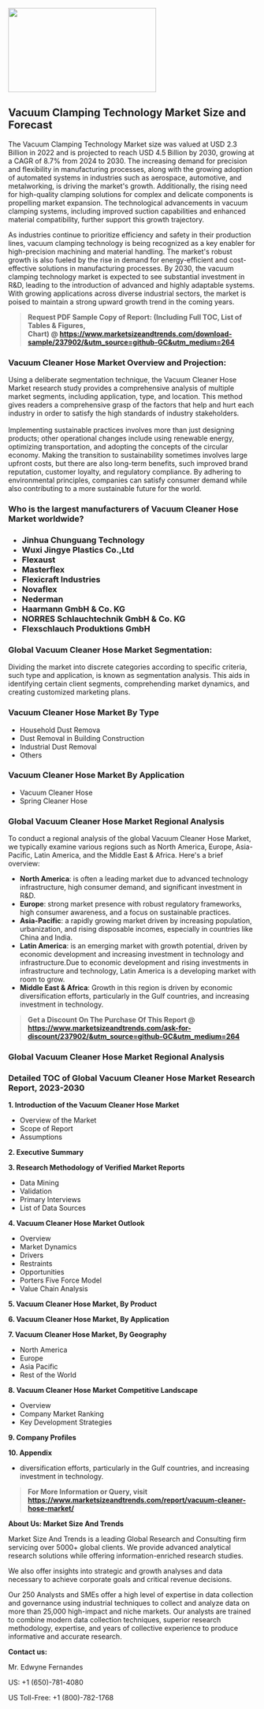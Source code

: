 <p><img class="alignnone size-medium wp-image-20088" src="https://ffe5etoiles.com/wp-content/uploads/2024/12/MST1-300x171.png" alt="" width="300" height="171" /></p><h2>Vacuum Clamping Technology Market Size and Forecast</h2><p>The Vacuum Clamping Technology Market size was valued at USD 2.3 Billion in 2022 and is projected to reach USD 4.5 Billion by 2030, growing at a CAGR of 8.7% from 2024 to 2030. The increasing demand for precision and flexibility in manufacturing processes, along with the growing adoption of automated systems in industries such as aerospace, automotive, and metalworking, is driving the market's growth. Additionally, the rising need for high-quality clamping solutions for complex and delicate components is propelling market expansion. The technological advancements in vacuum clamping systems, including improved suction capabilities and enhanced material compatibility, further support this growth trajectory.</p><p>As industries continue to prioritize efficiency and safety in their production lines, vacuum clamping technology is being recognized as a key enabler for high-precision machining and material handling. The market's robust growth is also fueled by the rise in demand for energy-efficient and cost-effective solutions in manufacturing processes. By 2030, the vacuum clamping technology market is expected to see substantial investment in R&D, leading to the introduction of advanced and highly adaptable systems. With growing applications across diverse industrial sectors, the market is poised to maintain a strong upward growth trend in the coming years.</p></p><blockquote id="" class=""><strong>Request PDF Sample Copy of Report: (Including Full TOC, List of Tables &amp; Figures, Chart)&nbsp;@&nbsp;<strong><a href="https://www.marketsizeandtrends.com/download-sample/237902/&utm_source=github-GC&utm_medium=264" target="_blank">https://www.marketsizeandtrends.com/download-sample/237902/&utm_source=github-GC&utm_medium=264</a></strong></strong></blockquote><h3 id="" class="">Vacuum Cleaner Hose Market&nbsp;Overview and Projection:</h3><p id="" class="">Using a deliberate segmentation technique, the Vacuum Cleaner Hose Market research study provides a comprehensive analysis of multiple market segments, including application, type, and location. This method gives readers a comprehensive grasp of the factors that help and hurt each industry in order to satisfy the high standards of industry stakeholders. <br /> <br />Implementing sustainable practices involves more than just designing products; other operational changes include using renewable energy, optimizing transportation, and adopting the concepts of the circular economy. Making the transition to sustainability sometimes involves large upfront costs, but there are also long-term benefits, such improved brand reputation, customer loyalty, and regulatory compliance. By adhering to environmental principles, companies can satisfy consumer demand while also contributing to a more sustainable future for the world.</p><h3 id="" class="">Who is the largest manufacturers of&nbsp;Vacuum Cleaner Hose Market worldwide?</h3><h3 class=""><p><ul><li>Jinhua Chunguang Technology </li><li> Wuxi Jingye Plastics Co.,Ltd </li><li> Flexaust </li><li> Masterflex </li><li> Flexicraft Industries </li><li> Novaflex </li><li> Nederman </li><li> Haarmann GmbH & Co. KG </li><li> NORRES Schlauchtechnik GmbH & Co. KG </li><li> Flexschlauch Produktions GmbH</li></ul></p></h3><h3 id="" class="">Global&nbsp;Vacuum Cleaner Hose Market Segmentation:</h3><p id="" class="">Dividing the market into discrete categories according to specific criteria, such type and application, is known as segmentation analysis. This aids in identifying certain client segments, comprehending market dynamics, and creating customized marketing plans.</p><h3 id="" class="">Vacuum Cleaner Hose Market&nbsp;By Type</h3><p><p><ul><li>Household Dust Remova</li><li> Dust Removal in Building Construction</li><li> Industrial Dust Removal</li><li> Others</p></li></ul></p></p><h3 id="" class="">Vacuum Cleaner Hose Market&nbsp;By Application</h3><p class=""><p><ul><li>Vacuum Cleaner Hose</li><li> Spring Cleaner Hose</li></ul></p></p><h3 id="" class="">Global Vacuum Cleaner Hose Market Regional Analysis</h3><p id="" class="">To conduct a regional analysis of the global Vacuum Cleaner Hose Market, we typically examine various regions such as North America, Europe, Asia-Pacific, Latin America, and the Middle East &amp; Africa. Here's a brief overview:</p><ul><li><strong>North America</strong>: is often a leading market due to advanced technology infrastructure, high consumer demand, and significant investment in R&amp;D.</li><li><strong>Europe</strong>: strong market presence with robust regulatory frameworks, high consumer awareness, and a focus on sustainable practices.</li><li><strong>Asia-Pacific</strong>: a rapidly growing market driven by increasing population, urbanization, and rising disposable incomes, especially in countries like China and India.</li><li><strong>Latin America</strong>: is an emerging market with growth potential, driven by economic development and increasing investment in technology and infrastructure.Due to economic development and rising investments in infrastructure and technology, Latin America is a developing market with room to grow.</li><li><strong>Middle East &amp; Africa</strong>: Growth in this region is driven by economic diversification efforts, particularly in the Gulf countries, and increasing investment in technology.</li></ul><blockquote id="" class=""><strong>Get a Discount On The Purchase Of This Report @ <strong><a href="https://www.marketsizeandtrends.com/ask-for-discount/237902/&utm_source=github-GC&utm_medium=264" target="_blank">https://www.marketsizeandtrends.com/ask-for-discount/237902/&utm_source=github-GC&utm_medium=264</a></strong></strong></blockquote><h3 id="" class="">Global Vacuum Cleaner Hose Market Regional Analysis</h3><h3 id="" class="">Detailed TOC of Global Vacuum Cleaner Hose Market Research Report, 2023-2030</h3><p id="" class=""><strong>1. Introduction of the Vacuum Cleaner Hose Market</strong></p><ul><li>Overview of the Market</li><li>Scope of Report</li><li>Assumptions</li></ul><p id="" class=""><strong>2. Executive Summary</strong></p><p id="" class=""><strong>3. Research Methodology of Verified Market Reports</strong></p><ul><li>Data Mining</li><li>Validation</li><li>Primary Interviews</li><li>List of Data Sources</li></ul><p id="" class=""><strong>4. Vacuum Cleaner Hose Market Outlook</strong></p><ul><li>Overview</li><li>Market Dynamics</li><li>Drivers</li><li>Restraints</li><li>Opportunities</li><li>Porters Five Force Model</li><li>Value Chain Analysis</li></ul><p id="" class=""><strong>5. Vacuum Cleaner Hose Market, By Product</strong></p><p id="" class=""><strong>6. Vacuum Cleaner Hose Market, By Application</strong></p><p id="" class=""><strong>7. Vacuum Cleaner Hose Market, By Geography</strong></p><ul><li>North America</li><li>Europe</li><li>Asia Pacific</li><li>Rest of the World</li></ul><p id="" class=""><strong>8. Vacuum Cleaner Hose Market Competitive Landscape</strong></p><ul><li>Overview</li><li>Company Market Ranking</li><li>Key Development Strategies</li></ul><p id="" class=""><strong>9. Company Profiles</strong></p><p id="" class=""><strong>10. Appendix</strong></p><ul><li>diversification efforts, particularly in the Gulf countries, and increasing investment in technology.</li></ul><blockquote id="" class=""><strong>For More Information or Query, visit <strong><strong><a href="https://www.marketsizeandtrends.com/report/vacuum-cleaner-hose-market/" target="_blank">https://www.marketsizeandtrends.com/report/vacuum-cleaner-hose-market/</a></strong></strong></strong></blockquote><p id="" class=""><strong>About Us: Market Size And Trends</strong></p><p id="" class="">Market Size And Trends is a leading Global Research and Consulting firm servicing over 5000+ global clients. We provide advanced analytical research solutions while offering information-enriched research studies.</p><p id="" class="">We also offer insights into strategic and growth analyses and data necessary to achieve corporate goals and critical revenue decisions.</p><p id="" class="">Our 250 Analysts and SMEs offer a high level of expertise in data collection and governance using industrial techniques to collect and analyze data on more than 25,000 high-impact and niche markets. Our analysts are trained to combine modern data collection techniques, superior research methodology, expertise, and years of collective experience to produce informative and accurate research.</p><p id="" class=""><strong>Contact us:</strong></p><p id="" class="">Mr. Edwyne Fernandes</p><p id="" class="">US: +1 (650)-781-4080</p><p id="" class="">US Toll-Free: +1 (800)-782-1768</p>
